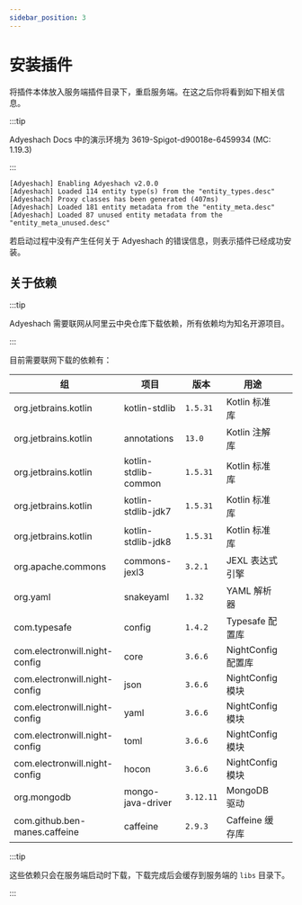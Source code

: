 ```yaml
---
sidebar_position: 3
---
```


# 安装插件

将插件本体放入服务端插件目录下，重启服务端。在这之后你将看到如下相关信息。

:::tip

Adyeshach Docs 中的演示环境为 3619-Spigot-d90018e-6459934 (MC: 1.19.3)

:::

```log
[Adyeshach] Enabling Adyeshach v2.0.0
[Adyeshach] Loaded 114 entity type(s) from the "entity_types.desc"
[Adyeshach] Proxy classes has been generated (407ms)
[Adyeshach] Loaded 181 entity metadata from the "entity_meta.desc"
[Adyeshach] Loaded 87 unused entity metadata from the "entity_meta_unused.desc"
```

若启动过程中没有产生任何关于 Adyeshach 的错误信息，则表示插件已经成功安装。

## 关于依赖

:::tip

Adyeshach 需要联网从阿里云中央仓库下载依赖，所有依赖均为知名开源项目。

:::

目前需要联网下载的依赖有：

| 组 | 项目 | 版本 | 用途 | |
|-------------------------------|----------------------|--------| --- | --- |
| org.jetbrains.kotlin | kotlin-stdlib | `1.5.31` | Kotlin 标准库 |
| org.jetbrains.kotlin | annotations | `13.0`   | Kotlin 注解库 |
| org.jetbrains.kotlin | kotlin-stdlib-common | `1.5.31` | Kotlin 标准库 |
| org.jetbrains.kotlin | kotlin-stdlib-jdk7 | `1.5.31` | Kotlin 标准库 |
| org.jetbrains.kotlin | kotlin-stdlib-jdk8 | `1.5.31` | Kotlin 标准库 |
| org.apache.commons | commons-jexl3 | `3.2.1`  | JEXL 表达式引擎 |
| org.yaml | snakeyaml | `1.32`   | YAML 解析器 |
| com.typesafe | config | `1.4.2`  | Typesafe 配置库 |
| com.electronwill.night-config | core | `3.6.6`  | NightConfig 配置库 |
| com.electronwill.night-config | json | `3.6.6`  | NightConfig 模块 |
| com.electronwill.night-config | yaml | `3.6.6`  | NightConfig 模块 |
| com.electronwill.night-config | toml | `3.6.6`  | NightConfig 模块 |
| com.electronwill.night-config | hocon | `3.6.6`  | NightConfig 模块 |
| org.mongodb | mongo-java-driver | `3.12.11` | MongoDB 驱动 |
| com.github.ben-manes.caffeine | caffeine | `2.9.3`  | Caffeine 缓存库 |

:::tip

这些依赖只会在服务端启动时下载，下载完成后会缓存到服务端的 `libs` 目录下。

:::
